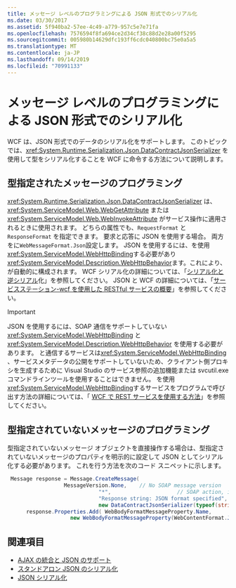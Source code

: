 ```yaml
---
title: メッセージ レベルのプログラミングによる JSON 形式でのシリアル化
ms.date: 03/30/2017
ms.assetid: 5f940ba2-57ee-4c49-a779-957c5e7e71fa
ms.openlocfilehash: 7576594f8fa694ce2d34cf38c88d2e28a00f5295
ms.sourcegitcommit: 005980b14629dfc193ff6cdc040800bc75e0a5a5
ms.translationtype: MT
ms.contentlocale: ja-JP
ms.lasthandoff: 09/14/2019
ms.locfileid: "70991133"
---
```

# <a name="serializing-in-json-with-message-level-programming"></a>メッセージ レベルのプログラミングによる JSON 形式でのシリアル化
WCF は、JSON 形式でのデータのシリアル化をサポートします。 このトピックでは、<xref:System.Runtime.Serialization.Json.DataContractJsonSerializer> を使用して型をシリアル化することを WCF に命令する方法について説明します。  
  
## <a name="typed-message-programming"></a>型指定されたメッセージのプログラミング  
 <xref:System.Runtime.Serialization.Json.DataContractJsonSerializer> は、<xref:System.ServiceModel.Web.WebGetAttribute> または <xref:System.ServiceModel.Web.WebInvokeAttribute> がサービス操作に適用されるときに使用されます。 どちらの属性でも、`RequestFormat` と `ResponseFormat` を指定できます。 要求と応答に JSON を使用する場合。 両方をに`WebMessageFormat.Json`設定します。  JSON を使用するには、を使用<xref:System.ServiceModel.WebHttpBinding>する必要があり<xref:System.ServiceModel.Description.WebHttpBehavior>ます。これにより、が自動的に構成されます。 WCF シリアル化の詳細については、「[シリアル化と逆シリアル](../../../../docs/framework/wcf/feature-details/serialization-and-deserialization.md)化」を参照してください。 JSON と WCF の詳細については、「[サービスステーション-wcf を使用した RESTful サービスの概要](https://msdn.microsoft.com/magazine/dd315413.aspx)」を参照してください。  
  
> [!IMPORTANT]
> JSON を使用するには、SOAP 通信をサポートしていない <xref:System.ServiceModel.WebHttpBinding> と <xref:System.ServiceModel.Description.WebHttpBehavior> を使用する必要があります。 と通信するサービスは<xref:System.ServiceModel.WebHttpBinding> 、サービスメタデータの公開をサポートしていないため、クライアント側プロキシを生成するために Visual Studio のサービス参照の追加機能または svcutil.exe コマンドラインツールを使用することはできません。 を使用<xref:System.ServiceModel.WebHttpBinding>するサービスをプログラムで呼び出す方法の詳細については、「 [WCF で REST サービスを使用する方法](https://blogs.msdn.microsoft.com/pedram/2008/04/21/how-to-consume-rest-services-with-wcf/)」を参照してください。  
  
## <a name="untyped-message-programming"></a>型指定されていないメッセージのプログラミング  
 型指定されていないメッセージ オブジェクトを直接操作する場合は、型指定されていないメッセージのプロパティを明示的に設定して JSON としてシリアル化する必要があります。 これを行う方法を次のコード スニペットに示します。  
  
```csharp
 Message response = Message.CreateMessage(  
                  MessageVersion.None,    // No SOAP message version  
                             "*",                     // SOAP action, ignored since this is JSON  
                             "Response string: JSON format specified", // Message body  
                             new DataContractJsonSerializer(typeof(string))); // Specify DataContractJsonSerializer  
      response.Properties.Add( WebBodyFormatMessageProperty.Name,   
                    new WebBodyFormatMessageProperty(WebContentFormat.Json)); // Use JSON format  
```  
  
## <a name="see-also"></a>関連項目

- [AJAX の統合と JSON のサポート](../../../../docs/framework/wcf/feature-details/ajax-integration-and-json-support.md)
- [スタンドアロン JSON のシリアル化](../../../../docs/framework/wcf/feature-details/stand-alone-json-serialization.md)
- [JSON シリアル化](../../../../docs/framework/wcf/samples/json-serialization.md)
